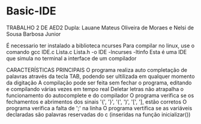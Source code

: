 # Basic-IDE

  TRABALHO 2 DE AED2
  Dupla: Lauane Mateus Oliveira de Moraes e Nelsi de Sousa Barbosa Junior

  É necessario ter instalado a biblioteca ncurses
  Para compilar no linux, use o comando gcc IDE.c Lista.c Lista.h -o IDE -lncurses -ltinfo
  Esta é uma IDE que simula no terminal a interface de um compilador
  
  CARACTERÍSTICAS PRINCIPAIS
  O programa realiza auto completação de palavras através da tecla TAB, podendo ser ultilizada em qualquer momento da digitação
  A compilação pode ser feita sem fechar o programa, editando e compilando várias vezes em tempo real
  Deletar letras não atrapalha o funcionamento do autocomplete e do compilador
  O programa verifica se os fechamentos e abrimentos dos sinais '{', '}', '(', ')', '[', '], estão corretos
  O programa verifica a falta de ';' na linha
  O programa vertifica se as variáveis declaradas são palavras reservadas do c (inseridas na função inicializar())
